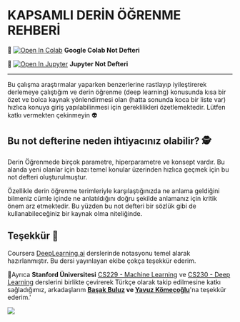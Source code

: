 # KAPSAMLI DERİN ÖĞRENME REHBERİ

📌 [![Open In Colab](https://colab.research.google.com/assets/colab-badge.svg)](https://colab.research.google.com/github/ayyucekizrak/Kapsamli_Derin_Ogrenme_Rehberi/blob/master/Kapsamlı_Derin_Öğrenme_Rehberi.ipynb) **Google Colab Not Defteri** 

📌 [![Open In Jupyter](https://github.com/jupyter/notebook/blob/master/docs/resources/icon_32x32.svg)](https://nbviewer.jupyter.org/github/ayyucekizrak/Kapsamli_Derin_Ogrenme_Rehberi/blob/master/Kapsamlı_Derin_Öğrenme_Rehberi.ipynb) **Jupyter Not Defteri** 

---

Bu çalışma araştırmalar yaparken benzerlerine rastlayıp iyileştirerek derlemeye çalıştığım ve derin öğrenme (deep learning) konusunda kısa bir özet ve bolca kaynak yönlendirmesi olan (hatta sonunda koca bir liste var) hızlıca konuya giriş yapılabilinmesi için gereklilikleri özetlemektedir. Lütfen katkı vermekten çekinmeyin 👽


## Bu not defterine neden ihtiyacınız olabilir? 🕵
Derin Öğrenmede birçok parametre, hiperparametre ve konsept vardır. 
Bu alanda yeni olanlar için bazı temel konular üzerinden hızlıca geçmek için bu not defteri oluşturulmuştur. 

Özellikle derin öğrenme terimleriyle karşılaştığınızda ne anlama geldiğini bilmeniz cümle içinde ne anlatıldığını doğru şekilde anlamanız için kritik önem arz etmektedir. Bu yüzden bu not defteri bir sözlük gibi de kullanabileceğiniz bir kaynak olma niteliğinde. 

## Teşekkür 🙏
Coursera [DeepLearning.ai](https://www.deeplearning.ai/) derslerinde notasyonu temel alarak hazırlanmıştır. Bu dersi yayınlayan ekibe çokça teşekkür ederim. 

 🏅Ayrıca **Stanford Üniversitesi** [CS229 - Machine Learning](https://stanford.edu/~shervine/l/tr/teaching/cs-229/cheatsheet-deep-learning) ve [CS230 - Deep Learning](https://stanford.edu/~shervine/l/tr/teaching/cs-230/cheatsheet-convolutional-neural-networks) derslerini birlikte çevirerek Türkçe olarak takip edilmesine katkı sağladığımız,  arkadaşlarım **[Başak Buluz](https://tr.linkedin.com/in/basak-buluz-62800088) ve [Yavuz Kömeçoğlu](https://yavuzkomecoglu.github.io/)**'na teşekkür ederim.' 


<img align="left" src="https://github.com/ayyucekizrak/Kapsamli_Derin_Ogrenme_Rehberi/blob/master/kapak.jpg">
